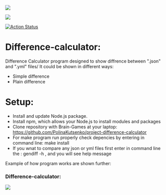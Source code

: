 <a href="https://codeclimate.com/github/PolinaKutsenko/project-difference-calculator/maintainability"><img src="https://api.codeclimate.com/v1/badges/8c270d8c1a2936f11e2e/maintainability" /></a>  

<a href="https://codeclimate.com/github/PolinaKutsenko/project-difference-calculator/test_coverage"><img src="https://api.codeclimate.com/v1/badges/8c270d8c1a2936f11e2e/test_coverage" /></a>

[![Action Status](https://github.com/PolinaKutsenko/project-difference-calculator/workflows/genDiff/badge.svg)](https://github.com/PolinaKutsenko/project-difference-calculator/actions/workflows/genDiff.yml)

# Difference-calculator:
Difference Calculator program designed to show diffrence between ".json" and ".yml" files/ It could be shown in different ways:<br>

- Simple difference<br>
- Plain difference<br>


# Setup:
- Install and update Node.js package.<br>
- Install npm, which allows your Node.js to install modules and packages <br>
- Clone repository with Brain-Games at your laptop: https://github.com/PolinaKutsenko/project-difference-calculator <br>
- For make program run properly check depencies by entering in command line: make install <br>
- If you wnat to compare any json or yml files first enter in command line the : gendiff -h , and you will see help message <br>

Example of how program works are shown further:

### Difference-calculator:

<a href="https://asciinema.org/a/3Pmm63HHArGHuKUhl3adrErMg"> 
<img src="https://asciinema.org/a/3Pmm63HHArGHuKUhl3adrErMg.svg" /> </a>

